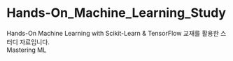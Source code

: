 ﻿# Hands-On_Machine_Learning_Study
Hands-On Machine Learning with Scikit-Learn &amp; TensorFlow 교재를 활용한 스터디 자료입니다.  
Mastering ML
